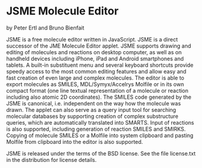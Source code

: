 # JSME Molecule Editor
by Peter Ertl and Bruno Bienfait


JSME is a free molecule editor written in JavaScript. JSME is a direct successor of the JME Molecule Editor applet.
    JSME supports drawing and editing of molecules and reactions on desktop computer, as well as on handheld devices
    including iPhone, iPad and Android smartphones and tablets.
    A built-in substituent menu and several keyboard shortcuts provide speedy access to the most common editing features
    and allow easy and fast creation of even large and complex molecules.
    The editor is able to export molecules as SMILES, MDL/Symyx/Accelrys Molfile or in its own compact format (one line
    textual representation of a molecule or reaction including also atomic 2D coordinates).
    The SMILES code generated by the JSME is canonical, i.e. independent on the way how the molecule was drawn.
    The applet can also serve as a query input tool for searching molecular databases by supporting creation of complex
    substructure queries, which are automatically translated into SMARTS.
    Input of reactions is also supported, including generation of reaction SMILES and SMIRKS.
    Copying of molecule SMILES or a Molfile into system clipboard and pasting Molfile from clipboard into the editor is
    also supported.
    
   JSME is released under the terms of the BSD license. See the file license.txt in the distribution for license
    details. 
    
    

